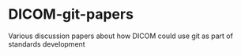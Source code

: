 # DICOM-git-papers
Various discussion papers about how DICOM could use git as part of standards development
